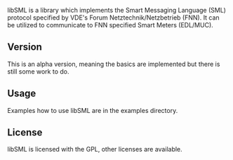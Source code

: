 libSML is a library which implements the Smart Messaging Language (SML) protocol specified by VDE's Forum Netztechnik/Netzbetrieb (FNN).
It can be utilized to communicate to FNN specified Smart Meters (EDL/MUC).

## Version
This is an alpha version, meaning the basics are implemented but there is still some work to do.

## Usage
Examples how to use libSML are in the examples directory.

## License

libSML is licensed with the GPL, other licenses are available.
